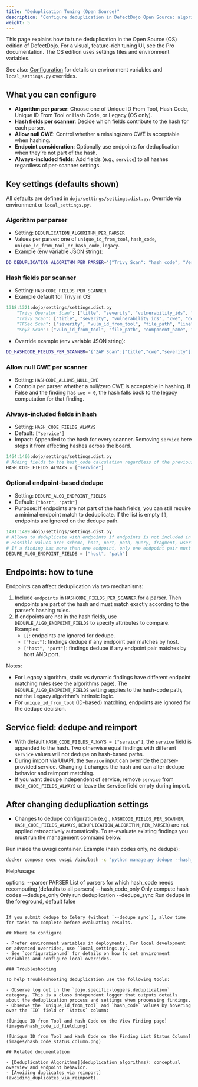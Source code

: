 ```yaml
---
title: "Deduplication Tuning (Open Source)"
description: "Configure deduplication in DefectDojo Open Source: algorithms, hash fields, endpoints, and service"
weight: 5
---
```


This page explains how to tune deduplication in the Open Source (OS) edition of DefectDojo. For a visual, feature-rich tuning UI, see the Pro documentation. The OS edition uses settings files and environment variables.

See also: [Configuration](../../open_source/installation/configuration) for details on environment variables and `local_settings.py` overrides.

## What you can configure

- **Algorithm per parser**: Choose one of Unique ID From Tool, Hash Code, Unique ID From Tool or Hash Code, or Legacy (OS only).
- **Hash fields per scanner**: Decide which fields contribute to the hash for each parser.
- **Allow null CWE**: Control whether a missing/zero CWE is acceptable when hashing.
- **Endpoint consideration**: Optionally use endpoints for deduplication when they’re not part of the hash.
- **Always-included fields**: Add fields (e.g., `service`) to all hashes regardless of per-scanner settings.

## Key settings (defaults shown)

All defaults are defined in `dojo/settings/settings.dist.py`. Override via environment or `local_settings.py`.

### Algorithm per parser

- Setting: `DEDUPLICATION_ALGORITHM_PER_PARSER`
- Values per parser: one of `unique_id_from_tool`, `hash_code`, `unique_id_from_tool_or_hash_code`, `legacy`.
- Example (env variable JSON string):

```bash
DD_DEDUPLICATION_ALGORITHM_PER_PARSER='{"Trivy Scan": "hash_code", "Veracode Scan": "unique_id_from_tool_or_hash_code"}'
```

### Hash fields per scanner

- Setting: `HASHCODE_FIELDS_PER_SCANNER`
- Example default for Trivy in OS:

```startLine:endLine:dojo/settings/settings.dist.py
1318:1321:dojo/settings/settings.dist.py
    "Trivy Operator Scan": ["title", "severity", "vulnerability_ids", "description"],
    "Trivy Scan": ["title", "severity", "vulnerability_ids", "cwe", "description"],
    "TFSec Scan": ["severity", "vuln_id_from_tool", "file_path", "line"],
    "Snyk Scan": ["vuln_id_from_tool", "file_path", "component_name", "component_version"],
```

- Override example (env variable JSON string):

```bash
DD_HASHCODE_FIELDS_PER_SCANNER='{"ZAP Scan":["title","cwe","severity"],"Trivy Scan":["title","severity","vulnerability_ids","description"]}'
```

### Allow null CWE per scanner

- Setting: `HASHCODE_ALLOWS_NULL_CWE`
- Controls per parser whether a null/zero CWE is acceptable in hashing. If False and the finding has `cwe = 0`, the hash falls back to the legacy computation for that finding.

### Always-included fields in hash

- Setting: `HASH_CODE_FIELDS_ALWAYS`
- Default: `["service"]`
- Impact: Appended to the hash for every scanner. Removing `service` here stops it from affecting hashes across the board.

```startLine:endLine:dojo/settings/settings.dist.py
1464:1466:dojo/settings/settings.dist.py
# Adding fields to the hash_code calculation regardless of the previous settings
HASH_CODE_FIELDS_ALWAYS = ["service"]
```

### Optional endpoint-based dedupe

- Setting: `DEDUPE_ALGO_ENDPOINT_FIELDS`
- Default: `["host", "path"]`
- Purpose: If endpoints are not part of the hash fields, you can still require a minimal endpoint match to deduplicate. If the list is empty `[]`, endpoints are ignored on the dedupe path.

```startLine:endLine:dojo/settings/settings.dist.py
1491:1499:dojo/settings/settings.dist.py
# Allows to deduplicate with endpoints if endpoints is not included in the hashcode.
# Possible values are: scheme, host, port, path, query, fragment, userinfo, and user.
# If a finding has more than one endpoint, only one endpoint pair must match to mark the finding as duplicate.
DEDUPE_ALGO_ENDPOINT_FIELDS = ["host", "path"]
```

## Endpoints: how to tune

Endpoints can affect deduplication via two mechanisms:

1) Include `endpoints` in `HASHCODE_FIELDS_PER_SCANNER` for a parser. Then endpoints are part of the hash and must match exactly according to the parser’s hashing rules.
2) If endpoints are not in the hash fields, use `DEDUPLE_ALGO_ENDPOINT_FIELDS` to specify attributes to compare. Examples:
   - `[]`: endpoints are ignored for dedupe.
   - `["host"]`: findings dedupe if any endpoint pair matches by host.
   - `["host", "port"]`: findings dedupe if any endpoint pair matches by host AND port.

Notes:

- For Legacy algorithm, static vs dynamic findings have different endpoint matching rules (see the algorithms page). The `DEDUPLE_ALGO_ENDPOINT_FIELDS` setting applies to the hash-code path, not the Legacy algorithm’s intrinsic logic.
- For `unique_id_from_tool` (ID-based) matching, endpoints are ignored for the dedupe decision.

## Service field: dedupe and reimport

- With default `HASH_CODE_FIELDS_ALWAYS = ["service"]`, the `service` field is appended to the hash. Two otherwise equal findings with different `service` values will not dedupe on hash-based paths.
- During import via UI/API, the `Service` input can override the parser-provided service. Changing it changes the hash and can alter dedupe behavior and reimport matching.
- If you want dedupe independent of service, remove `service` from `HASH_CODE_FIELDS_ALWAYS` or leave the `Service` field empty during import.

## After changing deduplication settings

- Changes to dedupe configuration (e.g., `HASHCODE_FIELDS_PER_SCANNER`, `HASH_CODE_FIELDS_ALWAYS`, `DEDUPLICATION_ALGORITHM_PER_PARSER`) are not applied retroactively automatically. To re-evaluate existing findings you must run the management command below.

Run inside the uwsgi container. Example (hash codes only, no dedupe):

```bash
docker compose exec uwsgi /bin/bash -c "python manage.py dedupe --hash_code_only"
```

Help/usage:

options:
  --parser PARSER       List of parsers for which hash_code needs recomputing
                        (defaults to all parsers)
  --hash_code_only      Only compute hash codes
  --dedupe_only         Only run deduplication
  --dedupe_sync         Run dedupe in the foreground, default false
```

If you submit dedupe to Celery (without `--dedupe_sync`), allow time for tasks to complete before evaluating results.

## Where to configure

- Prefer environment variables in deployments. For local development or advanced overrides, use `local_settings.py`.
- See `configuration.md` for details on how to set environment variables and configure local overrides.

### Troubleshooting

To help troubleshooting deduplication use the following tools:

- Observe log out in the `dojo.specific-loggers.deduplication` category. This is a class independant logger that outputs details about the deduplication process and settings when processing findings.
- Observe the `unique_id_from_tool` and `hash_code` values by hovering over the `ID` field or `Status` column:

![Unique ID from Tool and Hash Code on the View Finding page](images/hash_code_id_field.png)

![Unique ID from Tool and Hash Code on the Finding List Status Column](images/hash_code_status_column.png)

## Related documentation

- [Deduplication Algorithms](deduplication_algorithms): conceptual overview and endpoint behavior.
- [Avoiding duplicates via reimport](avoiding_duplicates_via_reimport).


